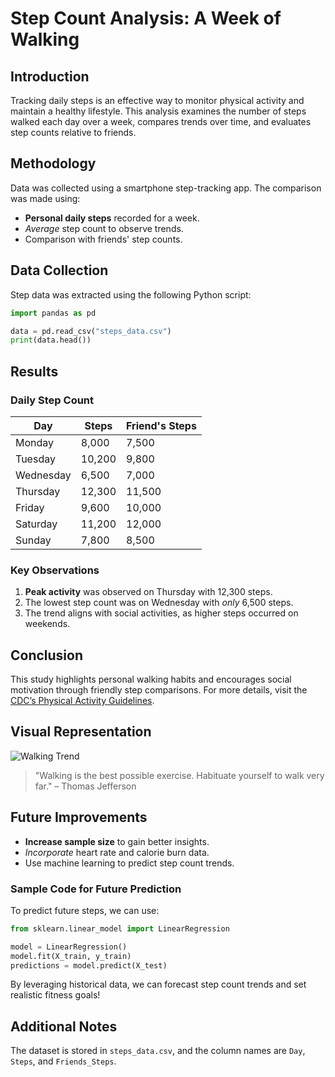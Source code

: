 # Step Count Analysis: A Week of Walking

## Introduction
Tracking daily steps is an effective way to monitor physical activity and maintain a healthy lifestyle. This analysis examines the number of steps walked each day over a week, compares trends over time, and evaluates step counts relative to friends.

## Methodology
Data was collected using a smartphone step-tracking app. The comparison was made using:

- **Personal daily steps** recorded for a week.
- *Average* step count to observe trends.
- Comparison with friends' step counts.

## Data Collection
Step data was extracted using the following Python script:

```python
import pandas as pd

data = pd.read_csv("steps_data.csv")
print(data.head())
```

## Results

### Daily Step Count

| Day        | Steps | Friend's Steps |
|------------|-------|---------------|
| Monday     | 8,000 | 7,500         |
| Tuesday    | 10,200 | 9,800         |
| Wednesday  | 6,500 | 7,000         |
| Thursday   | 12,300 | 11,500        |
| Friday     | 9,600 | 10,000        |
| Saturday   | 11,200 | 12,000        |
| Sunday     | 7,800 | 8,500         |

### Key Observations
1. **Peak activity** was observed on Thursday with 12,300 steps.
2. The lowest step count was on Wednesday with *only* 6,500 steps.
3. The trend aligns with social activities, as higher steps occurred on weekends.

## Conclusion
This study highlights personal walking habits and encourages social motivation through friendly step comparisons. For more details, visit the [CDC’s Physical Activity Guidelines](https://www.cdc.gov/physicalactivity/basics/).

## Visual Representation
![Walking Trend](https://example.com/walking-trend.jpg)

> "Walking is the best possible exercise. Habituate yourself to walk very far." – Thomas Jefferson

## Future Improvements
- **Increase sample size** to gain better insights.
- *Incorporate* heart rate and calorie burn data.
- Use machine learning to predict step count trends.

### Sample Code for Future Prediction
To predict future steps, we can use:

```python
from sklearn.linear_model import LinearRegression

model = LinearRegression()
model.fit(X_train, y_train)
predictions = model.predict(X_test)
```

By leveraging historical data, we can forecast step count trends and set realistic fitness goals!

## Additional Notes
The dataset is stored in `steps_data.csv`, and the column names are `Day`, `Steps`, and `Friends_Steps`.